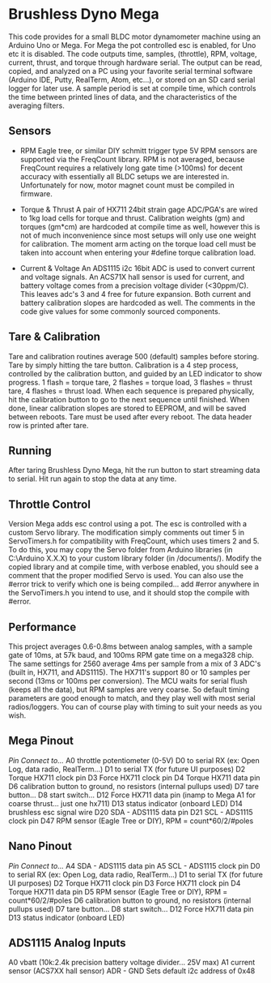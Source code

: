 # Brushless Dyno Mega

This code provides for a small BLDC motor dynamometer machine using an Arduino Uno or Mega. For Mega the pot controlled esc is enabled, for Uno etc it is disabled. The code outputs time, samples, (throttle), RPM, voltage, current, thrust, and torque through hardware serial. The output can be read, copied, and analyzed on a PC using your favorite serial terminal software (Arduino IDE, Putty, RealTerm, Atom, etc...), or stored on an SD card serial logger for later use. A sample period is set at compile time, which controls the time between printed lines of data, and the characteristics of the averaging filters.

## Sensors
- RPM
Eagle tree, or similar DIY schmitt trigger type 5V RPM sensors are supported via the FreqCount library. RPM is not averaged, because FreqCount requires a relatively long gate time (>100ms) for decent accuracy with essentially all BLDC setups we are interested in. Unfortunately for now, motor magnet count must be compiled in firmware.

- Torque & Thrust
A pair of HX711 24bit strain gage ADC/PGA's are wired to 1kg load cells for torque and thrust. Calibration weights (gm) and torques (gm*cm) are hardcoded at compile time as well, however this is not of much inconvenience since most setups will only use one weight for calibration. The moment arm acting on the torque load cell must be taken into account when entering your #define torque calibration load.

- Current & Voltage
An ADS1115 i2c 16bit ADC is used to convert current and voltage signals. An ACS71X hall sensor is used for current, and battery voltage comes from a precision voltage divider (<30ppm/C). This leaves adc's 3 and 4 free for future expansion. Both current and battery calibration slopes are hardcoded as well. The comments in the code give values for some commonly sourced components.

## Tare & Calibration
Tare and calibration routines average 500 (default) samples before storing. Tare by simply hitting the tare button. Calibration is a 4 step process, controlled by the calibration button, and guided by an LED indicator to show progress. 1 flash = torque tare, 2 flashes = torque load, 3 flashes = thrust tare, 4 flashes = thrust load. When each sequence is prepared physically, hit the calibration button to go to the next sequence until finished. When done, linear calibration slopes are stored to EEPROM, and will be saved between reboots. Tare must be used after every reboot. The data header row is printed after tare.

## Running
After taring Brushless Dyno Mega, hit the run button to start streaming data to serial. Hit run again to stop the data at any time.

## Throttle Control
Version Mega adds esc control using a pot. The esc is controlled with a custom Servo library. The modification simply comments out timer 5 in ServoTimers.h for compatibility with FreqCount, which uses timers 2 and 5. To do this, you may copy the Servo folder from Arduino libraries (in C:\Arduino X.X.X\) to your custom library folder (in /documents/). Modify the copied library and at compile time, with verbose enabled, you should see a comment that the proper modified
Servo is used. You can also use the #error trick to verify which one is being compiled... add #error anywhere in the ServoTimers.h you intend to use, and it should stop the compile with #error.

## Performance
This project averages 0.6-0.8ms between analog samples, with a sample gate of 10ms, at 57k baud, and 100ms RPM gate time on a mega328 chip. The same settings for 2560 average 4ms per sample from a mix of 3 ADC's (built in, HX711, and ADS1115). The HX711's support 80 or 10 samples per second (13ms or 100ms per conversion). The MCU waits for serial flush (keeps all the data), but RPM samples are very coarse. So default timing parameters are good enough to match, and they play well with most serial radios/loggers. You can of course play with timing to suit your needs as you wish.

## Mega Pinout
*Pin         Connect to...*
A0          throttle potentiometer (0-5V)
D0          to serial RX (ex: Open Log, data radio, RealTerm...)
D1          to serial TX (for future UI purposes)
D2          Torque HX711 clock pin
D3          Force HX711 clock pin
D4          Torque HX711 data pin
D6          calibration button to ground, no resistors (internal pullups used)
D7          tare button...
D8          start switch...
D12         Force HX711 data pin (inamp to Mega A1 for coarse thrust... just one hx711)
D13         status indicator (onboard LED)
D14         brushless esc signal wire
D20         SDA - ADS1115 data pin
D21         SCL - ADS1115 clock pin
D47         RPM sensor (Eagle Tree or DIY), RPM = count*60/2/#poles

## Nano Pinout
*Pin         Connect to...*
A4          SDA - ADS1115 data pin
A5          SCL - ADS1115 clock pin
D0          to serial RX (ex: Open Log, data radio, RealTerm...)
D1          to serial TX (for future UI purposes)
D2          Torque HX711 clock pin
D3          Force HX711 clock pin
D4          Torque HX711 data pin
D5          RPM sensor (Eagle Tree or DIY), RPM = count*60/2/#poles
D6          calibration button to ground, no resistors (internal pullups used)
D7          tare button...
D8          start switch...
D12         Force HX711 data pin
D13         status indicator (onboard LED)

## ADS1115 Analog Inputs
A0          vbatt (10k:2.4k precision battery voltage divider... 25V max)
A1          current sensor (ACS7XX hall sensor)
ADR - GND   Sets default i2c address of 0x48
